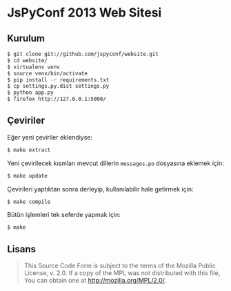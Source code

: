 # JsPyConf 2013 Web Sitesi

## Kurulum

```sh
$ git clone git://github.com/jspyconf/website.git
$ cd website/
$ virtualenv venv
$ source venv/bin/activate
$ pip install -r requirements.txt
$ cp settings.py.dist settings.py
$ python app.py
$ firefox http://127.0.0.1:5000/
```

## Çeviriler

Eğer yeni çeviriler eklendiyse:

```sh
$ make extract
```

Yeni çevirilecek kısmları mevcut dillerin `messages.po` dosyasına eklemek için:

```sh
$ make update
```

Çevirileri yaptıktan sonra derleyip, kullanılabilir hale getirmek için:

```sh
$ make compile
```

Bütün işlemleri tek seferde yapmak için:

```sh
$ make
```

## Lisans

> This Source Code Form is subject to the terms of the Mozilla Public
> License, v. 2.0. If a copy of the MPL was not distributed with this
> file, You can obtain one at http://mozilla.org/MPL/2.0/.
